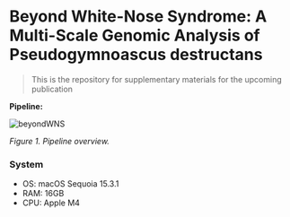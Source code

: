# Beyond White-Nose Syndrome: A Multi-Scale Genomic Analysis of Pseudogymnoascus destructans

> This is the repository for supplementary materials for the upcoming publication

**Pipeline:**

![beyondWNS](https://github.com/user-attachments/assets/609a5b41-218b-4e5a-9295-f9bf08cab127)

_Figure 1. Pipeline overview._

### System

- OS: macOS Sequoia 15.3.1
- RAM: 16GB
- CPU: Apple M4
